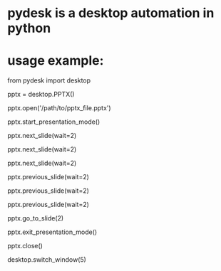 # pydesk is a desktop automation in python

# usage example:


from pydesk import desktop

pptx = desktop.PPTX()

pptx.open('/path/to/pptx_file.pptx')

pptx.start_presentation_mode()

pptx.next_slide(wait=2)

pptx.next_slide(wait=2)

pptx.next_slide(wait=2)

pptx.previous_slide(wait=2)

pptx.previous_slide(wait=2)

pptx.previous_slide(wait=2)

pptx.go_to_slide(2)

pptx.exit_presentation_mode()

pptx.close()

desktop.switch_window(5)
